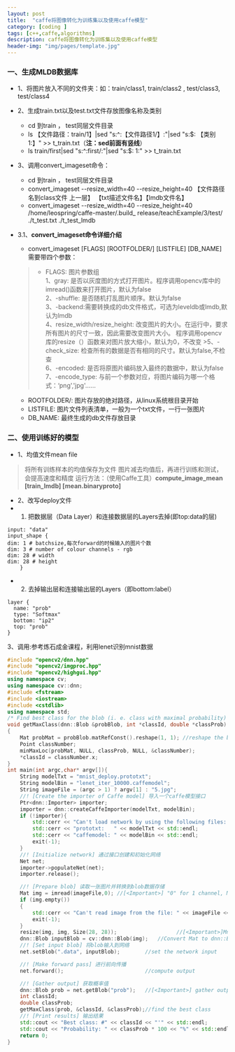 ```yaml
---
layout: post
title:  "caffe将图像转化为训练集以及使用caffe模型"
category: [coding ]
tags: [c++,caffe,algorithms]
description: caffe将图像转化为训练集以及使用caffe模型
header-img: "img/pages/template.jpg"
---
```


### 一、生成MLDB数据库
* 1、将图片放入不同的文件夹：如：train/class1, train/class2 , test/class3, test/class4
* 2、生成train.txt以及test.txt文件存放图像名称及类别
	* cd 到train ， test同层文件目录
	* ls 【文件路径：train/1】|sed "s:^:【文件路径1/】:"|sed "s:$:  【类别1:】" >> t_train.txt（**注：sed前面有竖线**）
	* ls train/first|sed "s:^:first/:"|sed "s:$: 1:" >> t_train.txt
 
* 3、调用convert_imageset命令：
	* cd 到train ， test同层文件目录
    * convert_imageset --resize_width=40 --resize_height=40 【文件路径名到class文件 上一层】 【txt描述文件名】【lmdb文件名】
    * convert_imageset --resize_width=40 --resize_height=40 /home/leospring/caffe-master/.build_	release/teachExample/3/test/ ./t_test.txt ./t_test_lmdb
* 3.1、**convert_imageset命令详细介绍**
	* convert_imageset [FLAGS] [ROOTFOLDER/] [LISTFILE] [DB_NAME]   需要带四个参数：
	>* FLAGS: 图片参数组    
	> 1、gray: 是否以灰度图的方式打开图片。程序调用opencv库中的imread()函数来打开图片，默认为false   
	>2、-shuffle: 是否随机打乱图片顺序。默认为false   
	>3、-backend:需要转换成的db文件格式，可选为leveldb或lmdb,默认为lmdb    
	>4、resize_width/resize_height: 改变图片的大小。在运行中，要求所有图片的尺寸一致，因此需要改变图片大小。 程序调用opencv库的resize（）函数来对图片放大缩小，默认为0，不改变    >5、-check_size: 检查所有的数据是否有相同的尺寸。默认为false,不检查   
    >6、-encoded: 是否将原图片编码放入最终的数据中，默认为false    
    >7、-encode_type: 与前一个参数对应，将图片编码为哪一个格式：‘png','jpg'......
    * ROOTFOLDER/: 图片存放的绝对路径，从linux系统根目录开始
    * LISTFILE: 图片文件列表清单，一般为一个txt文件，一行一张图片
    * DB_NAME: 最终生成的db文件存放目录


### 二、使用训练好的模型
* 1、均值文件mean file
>将所有训练样本的均值保存为文件
>图片减去均值后，再进行训练和测试，会提高速度和精度
>运行方法：（使用Caffe工具）**compute_image_mean [train_lmdb] [mean.binaryproto]**

* 2、改写deploy文件
* 1. 把数据层（Data Layer）和连接数据层的Layers去掉(即top:data的层)

~~~
input: "data"
input_shape {
dim: 1 # batchsize,每次forward的时候输入的图片个数
dim: 3 # number of colour channels - rgb
dim: 28 # width
dim: 28 # height
    }
~~~

* 2. 去掉输出层和连接输出层的Layers（即bottom:label）

~~~
layer {
  name: "prob"
  type: "Softmax"
  bottom: "ip2"
  top: "prob"
}
~~~

3、调用:参考炼石成金课程，利用lenet识别mnist数据

``` c++
#include "opencv2/dnn.hpp"
#include "opencv2/imgproc.hpp"
#include "opencv2/highgui.hpp"
using namespace cv;
using namespace cv::dnn;
#include <fstream>
#include <iostream>
#include <cstdlib>
using namespace std;
/* Find best class for the blob (i. e. class with maximal probability) */ 
void getMaxClass(dnn::Blob &probBlob, int *classId, double *classProb)
{
    Mat probMat = probBlob.matRefConst().reshape(1, 1); //reshape the blob to 1x1000 matrix
    Point classNumber;
    minMaxLoc(probMat, NULL, classProb, NULL, &classNumber);
    *classId = classNumber.x;
}
int main(int argc,char* argv[]){
    String modelTxt = "mnist_deploy.prototxt";
    String modelBin = "lenet_iter_10000.caffemodel";
    String imageFile = (argc > 1) ? argv[1] : "5.jpg";
    //! [Create the importer of Caffe model] 导入一个caffe模型接口 
    Ptr<dnn::Importer> importer; 
    importer = dnn::createCaffeImporter(modelTxt, modelBin); 
    if (!importer){
        std::cerr << "Can't load network by using the following files: " << std::endl;
        std::cerr << "prototxt:   " << modelTxt << std::endl;
        std::cerr << "caffemodel: " << modelBin << std::endl;
        exit(-1);
    }
    //! [Initialize network] 通过接口创建和初始化网络
    Net net;
    importer->populateNet(net);  
    importer.release();

    //! [Prepare blob] 读取一张图片并转换到blob数据存储
    Mat img = imread(imageFile,0); //[<Important>] "0" for 1 channel, Mnist accepts 1 channel
    if (img.empty())
    {
        std::cerr << "Can't read image from the file: " << imageFile << std::endl;
        exit(-1);
    }
    resize(img, img, Size(28, 28));                   //[<Important>]Mnist accepts only 28x28 RGB-images
    dnn::Blob inputBlob = cv::dnn::Blob(img);   //Convert Mat to dnn::Blob batch of images
    //! [Set input blob] 将blob输入到网络
    net.setBlob(".data", inputBlob);        //set the network input

    //! [Make forward pass] 进行前向传播
    net.forward();                          //compute output

    //! [Gather output] 获取概率值
    dnn::Blob prob = net.getBlob("prob");   //[<Important>] gather output of "prob" layer
    int classId;
    double classProb;
    getMaxClass(prob, &classId, &classProb);//find the best class
    //! [Print results] 输出结果
    std::cout << "Best class: #" << classId << "'" << std::endl;
    std::cout << "Probability: " << classProb * 100 << "%" << std::endl;    
    return 0;
}
```


  




